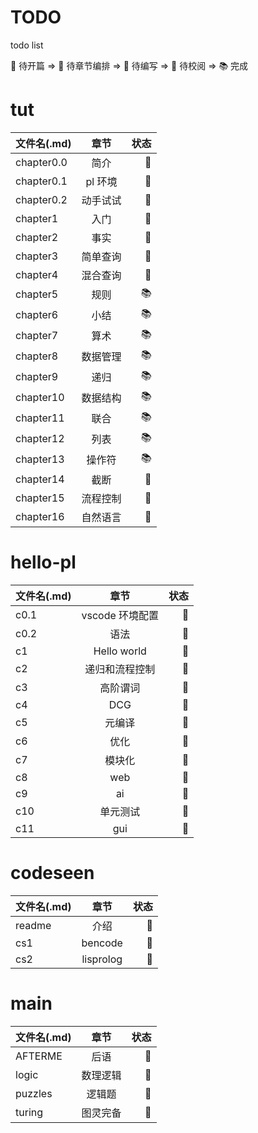 # TODO

todo list

🔖 待开篇 => 📑 待章节编排 => 📗 待编写 => 📙 待校阅 => 📚 完成

# tut

| 文件名(.md) |   章节   | 状态 |
| ----------- | :------: | ---: |
| chapter0.0  |   简介   |   📙 |
| chapter0.1  | pl 环境  |   📙 |
| chapter0.2  | 动手试试 |   📙 |
| chapter1    |   入门   |   📙 |
| chapter2    |   事实   |   📙 |
| chapter3    | 简单查询 |   📙 |
| chapter4    | 混合查询 |   📙 |
| chapter5    |   规则   |   📚 |
| chapter6    |   小结   |   📚 |
| chapter7    |   算术   |   📚 |
| chapter8    | 数据管理 |   📚 |
| chapter9    |   递归   |   📚 |
| chapter10   | 数据结构 |   📚 |
| chapter11   |   联合   |   📚 |
| chapter12   |   列表   |   📚 |
| chapter13   |  操作符  |   📚 |
| chapter14   |   截断   |   📙 |
| chapter15   | 流程控制 |   📙 |
| chapter16   | 自然语言 |   📙 |

# hello-pl

| 文件名(.md) |      章节       | 状态 |
| ----------- | :-------------: | ---: |
| c0.1        | vscode 环境配置 |   📑 |
| c0.2        |      语法       |   🔖 |
| c1          |   Hello world   |   📙 |
| c2          | 递归和流程控制  |   🔖 |
| c3          |    高阶谓词     |   🔖 |
| c4          |       DCG       |   🔖 |
| c5          |     元编译      |   🔖 |
| c6          |      优化       |   📑 |
| c7          |     模块化      |   🔖 |
| c8          |       web       |   🔖 |
| c9          |       ai        |   📑 |
| c10         |    单元测试     |   🔖 |
| c11         |       gui       |   🔖 |

# codeseen

| 文件名(.md) |   章节    | 状态 |
| ----------- | :-------: | ---: |
| readme      |   介绍    |   🔖 |
| cs1         |  bencode  |   📗 |
| cs2         | lisprolog |   🔖 |

# main

| 文件名(.md) |   章节   | 状态 |
| ----------- | :------: | ---: |
| AFTERME     |   后语   |   📑 |
| logic       | 数理逻辑 |   📗 |
| puzzles     |  逻辑题  |   📗 |
| turing      | 图灵完备 |   🔖 |
